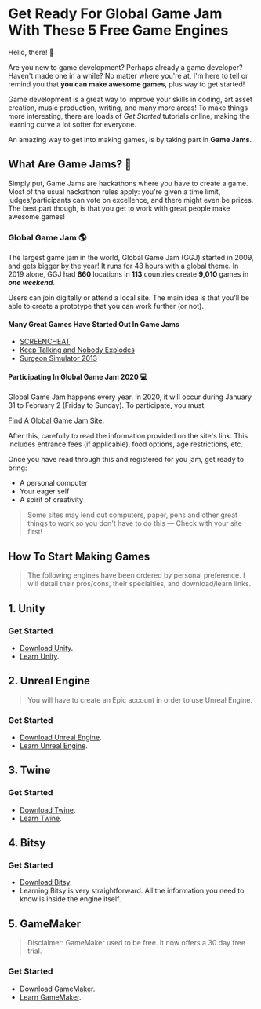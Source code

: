 # Get Ready For Global Game Jam With These 5 Free Game Engines

Hello, there! 👋

Are you new to game development? Perhaps already a game developer? Haven't made one in a while? No matter where you're at, I'm here to tell or remind you that **you can make awesome games**, plus way to get started!

Game development is a great way to improve your skills in coding, art asset creation, music production, writing, and many more areas! To make things more interesting, there are loads of *Get Started* tutorials online, making the learning curve a lot softer for everyone.

An amazing way to get into making games, is by taking part in **Game Jams**.

## What Are Game Jams? 🤔

Simply put, Game Jams are hackathons where you have to create a game. Most of the usual hackathon rules apply: you're given a time limit, judges/participants can vote on excellence, and there might even be prizes. The best part though, is that you get to work with great people make awesome games!

### Global Game Jam 🌎

The largest game jam in the world, Global Game Jam (GGJ) started in 2009, and gets bigger by the year! It runs for 48 hours with a global theme. In 2019 alone, GGJ had **860** locations in **113** countries create **9,010** games in ***one weekend***.

Users can join digitally or attend a local site. The main idea is that you'll be able to create a prototype that you can work further (or not).

#### Many Great Games Have Started Out In Game Jams



- [SCREENCHEAT](https://globalgamejam.org/2014/games/screencheat)
- [Keep Talking and Nobody Explodes](https://globalgamejam.org/2014/games/keep-talking-and-nobody-explodes-oculus-rift-razer-hydra)
- [Surgeon Simulator 2013](http://2013.globalgamejam.org/2013/surgeon-simulator-2013)

#### Participating In Global Game Jam 2020 💻

Global Game Jam happens every year. In 2020, it will occur during January 31 to February 2 (Friday to Sunday). To participate, you must:

[Find A Global Game Jam Site](https://globalgamejam.org/2020/jam-sites).

After this, carefully to read the information provided on the site's link. This includes entrance fees (if applicable), food options, age restrictions, etc.

Once you have read through this and registered for you jam, get ready to bring:

- A personal computer
- Your eager self
- A spirit of creativity

> Some sites may lend out computers, paper, pens and other great things to work so you don't have to do this — Check with your site first!

## How To Start Making Games

> The following engines have been ordered by personal preference. I will detail their pros/cons, their specialties, and download/learn links.

## 1. Unity

### Get Started

-   [Download Unity](https://store.unity.com/download-nuo).
-   [Learn Unity](https://unity.com/learn).

## 2. Unreal Engine

> You will have to create an Epic account in order to use Unreal Engine.

### Get Started

-   [Download Unreal Engine](https://www.unrealengine.com/en-US/download).
-   [Learn Unreal Engine](https://www.unrealengine.com/en-US/onlinelearning).

## 3. Twine

### Get Started

-   [Download Twine](https://twinery.org/).
-   [Learn Twine](https://twinery.org/wiki/twine2:guide).

## 4. Bitsy

### Get Started

-   [Download Bitsy](https://ledoux.itch.io/bitsy).
-   Learning Bitsy is very straightforward. All the information you need to know is inside the engine itself.

## 5. GameMaker

> Disclaimer: GameMaker used to be free. It now offers a 30 day free trial.

### Get Started

-   [Download GameMaker](https://www.yoyogames.com/get).
-   [Learn GameMaker](https://www.yoyogames.com/learn).
